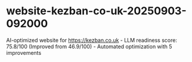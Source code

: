 # website-kezban-co-uk-20250903-092000
AI-optimized website for https://kezban.co.uk - LLM readiness score: 75.8/100 (Improved from 46.9/100) - Automated optimization with 5 improvements
